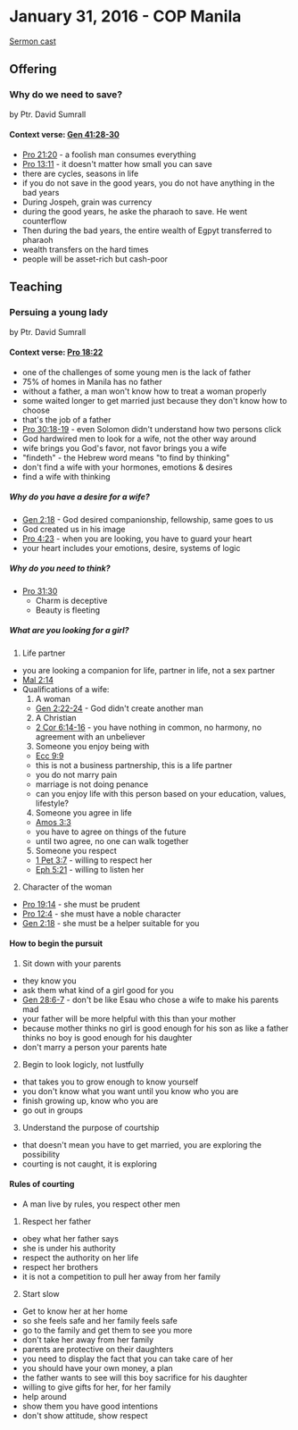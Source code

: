 # January 31, 2016 - COP Manila

[Sermon cast](http://livestream.com/cathedralofpraise/cathedralofpraiseph/videos/111037321)

## Offering

### Why do we need to save?
by Ptr. David Sumrall

#### Context verse: [Gen 41:28-30](http://www.biblestudytools.com/genesis/passage/?q=genesis+41:28-30)
- [Pro 21:20](http://www.biblestudytools.com/proverbs/21-20.html) - a foolish man consumes everything
- [Pro 13:11](http://www.biblestudytools.com/proverbs/13-11.html) - it doesn't matter how small you can save
- there are cycles, seasons in life
- if you do not save in the good years, you do not have anything in the bad years
- During Jospeh, grain was currency
- during the good years, he aske the pharaoh to save. He went counterflow
- Then during the bad years, the entire wealth of Egpyt transferred to pharaoh
- wealth transfers on the hard times
- people will be asset-rich but cash-poor

## Teaching

### Persuing a young lady
by Ptr. David Sumrall

#### Context verse: [Pro 18:22](http://www.biblestudytools.com/proverbs/18-22.html)
- one of the challenges of some young men is the lack of father
- 75% of homes in Manila has no father
- without a father, a man won't know how to treat a woman properly
- some waited longer to get married just because they don't know how to choose
- that's the job of a father
- [Pro 30:18-19](http://www.biblestudytools.com/proverbs/passage/?q=proverbs+30:18-19) - even Solomon didn't understand how two persons click
- God hardwired men to look for a wife, not the other way around
- wife brings you God's favor, not favor brings you a wife
- "findeth" - the Hebrew word means "to find by thinking"
- don't find a wife with your hormones, emotions & desires
- find a wife with thinking

##### Why do you have a desire for a wife?
- [Gen 2:18](http://www.biblestudytools.com/genesis/2-18.html) - God desired companionship, fellowship, same goes to us
- God created us in his image
- [Pro 4:23](http://www.biblestudytools.com/proverbs/4-23.html) - when you are looking, you have to guard your heart
- your heart includes your emotions, desire, systems of logic

##### Why do you need to think?
- [Pro 31:30](http://www.biblestudytools.com/proverbs/31-30.html)
  - Charm is deceptive
  - Beauty is fleeting

##### What are you looking for a girl?
1. Life partner
  - you are looking a companion for life, partner in life, not a sex partner
  - [Mal 2:14](http://www.biblestudytools.com/malachi/2-14.html)
  - Qualifications of a wife:
    1. A woman
      - [Gen 2:22-24](http://www.biblestudytools.com/genesis/passage/?q=genesis+2:22-24) - God didn't create another man
    2. A Christian
      - [2 Cor 6:14-16](http://www.biblestudytools.com/2-corinthians/passage/?q=2-corinthians+6:14-16) - you have nothing in common, no harmony, no agreement with an unbeliever
    3. Someone you enjoy being with
      - [Ecc 9:9](http://www.biblestudytools.com/ecclesiastes/9-9.html)
      - this is not a business partnership, this is a life partner
      - you do not marry pain
      - marriage is not doing penance
      - can you enjoy life with this person based on your education, values, lifestyle?
    4. Someone you agree in life
      - [Amos 3:3](http://www.biblestudytools.com/amos/3-3.html)
      - you have to agree on things of the future
      - until two agree, no one can walk together
    5. Someone you respect
      - [1 Pet 3:7](http://www.biblestudytools.com/1-peter/3-7.html) - willing to respect her
      - [Eph 5:21](http://www.biblestudytools.com/ephesians/5-21.html) - willing to listen her
    
2. Character of the woman
  - [Pro 19:14](http://www.biblestudytools.com/proverbs/19-14.html) - she must be prudent 
  - [Pro 12:4](http://www.biblestudytools.com/proverbs/12-4.html) - she must have a noble character
  - [Gen 2:18](http://www.biblestudytools.com/genesis/2-18.html) - she must be a helper suitable for you
  
#### How to begin the pursuit
1. Sit down with your parents
  - they know you
  - ask them what kind of a girl good for you
  - [Gen 28:6-7](http://www.biblestudytools.com/genesis/passage/?q=genesis+28:6-7) - don't be like Esau who chose a wife to make his parents mad
  - your father will be more helpful with this than your mother
  - because mother thinks no girl is good enough for his son as like a father thinks no boy is good enough for his daughter
  - don't marry a person your parents hate
2. Begin to look logicly, not lustfully
  - that takes you to grow enough to know yourself
  - you don't know what you want until you know who you are
  - finish growing up, know who you are
  - go out in groups
3. Understand the purpose of courtship
  - that doesn't mean you have to get married, you are exploring the possibility
  - courting is not caught, it is exploring
  
#### Rules of courting
- A man live by rules, you respect other men


1. Respect her father
  - obey what her father says
  - she is under his authority
  - respect the authority on her life
  - respect her brothers
  - it is not a competition to pull her away from her family
2. Start slow
  - Get to know her at her home
  - so she feels safe and her family feels safe
  - go to the family and get them to see you more
  - don't take her away from her family
  - parents are protective on their daughters
  - you need to display the fact that you can take care of her
  - you should have your own money, a plan
  - the father wants to see will this boy sacrifice for his daughter
  - willing to give gifts for her, for her family
  - help around
  - show them you have good intentions
  - don't show attitude, show respect
